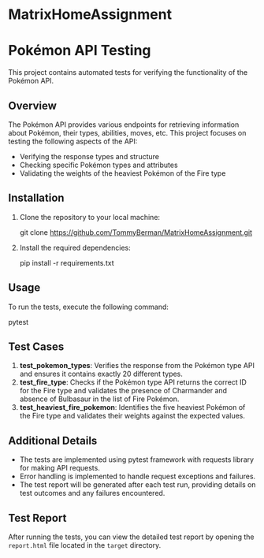 # MatrixHomeAssignment
# Pokémon API Testing

This project contains automated tests for verifying the functionality of the Pokémon API.

## Overview

The Pokémon API provides various endpoints for retrieving information about Pokémon, their types, abilities, moves, etc. This project focuses on testing the following aspects of the API:

- Verifying the response types and structure
- Checking specific Pokémon types and attributes
- Validating the weights of the heaviest Pokémon of the Fire type

## Installation

1. Clone the repository to your local machine:

    git clone https://github.com/TommyBerman/MatrixHomeAssignment.git

2. Install the required dependencies:

    pip install -r requirements.txt

## Usage

To run the tests, execute the following command:

pytest

## Test Cases

1. **test_pokemon_types**: Verifies the response from the Pokémon type API and ensures it contains exactly 20 different types.
2. **test_fire_type**: Checks if the Pokémon type API returns the correct ID for the Fire type and validates the presence of Charmander and absence of Bulbasaur in the list of Fire Pokémon.
3. **test_heaviest_fire_pokemon**: Identifies the five heaviest Pokémon of the Fire type and validates their weights against the expected values.

## Additional Details

- The tests are implemented using pytest framework with requests library for making API requests.
- Error handling is implemented to handle request exceptions and failures.
- The test report will be generated after each test run, providing details on test outcomes and any failures encountered.

## Test Report

After running the tests, you can view the detailed test report by opening the `report.html` file located in the `target` directory.

